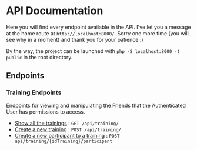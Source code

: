 # API Documentation

Here you will find every endpoint available in the API.
I've let you a message at the home route at `http://localhost:8000/`. 
Sorry one more time (you will see why in a moment) and thank you for your patience :)

By the way, the project can be launched with `php -S localhost:8000 -t public` in the root directory.

## Endpoints

### Training Endpoints

Endpoints for viewing and manipulating the Friends that the Authenticated User
has permissions to access.

* [Show all the trainings](markdown/training/get.md) : `GET /api/training/`
* [Create a new training](markdown/training/post.md) : `POST /api/training/`
* [Create a new participant to a training](markdown/training/idTraining/participant/post.md) : `POST api/training/{idTraining}/participant`
